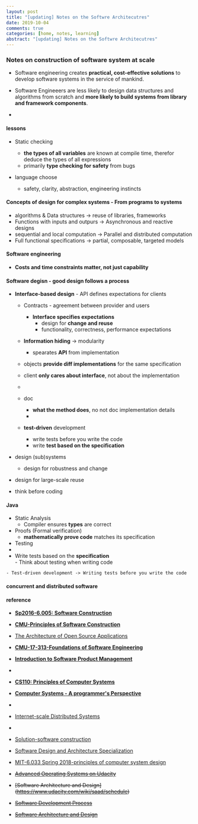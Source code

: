 ```yaml
---
layout: post
title: "[updating] Notes on the Softwre Architecutres"
date: 2019-10-04
comments: true
categories: [home, notes, learning]
abstract: "[updating] Notes on the Softwre Architecutres"
---
```



### Notes on construction of software system at scale 
  - Software engineering creates **practical, cost-effective solutions** to develop software systems in the service of mankind.  
  - Software Engineeers are less likely to design data structures and algorithms from scratch and **more likely to build systems from library and framework components**.  

  -  

#### lessons
 * Static checking    
   - **the types of all variables** are known at compile time, therefor deduce the types of all expressions 
   - primarily **type checking for safety** from bugs  

 * language choose  
   - safety, clarity, abstraction, engineering instincts     


#### Concepts of design for complex systems - From programs to systems
  - algorithms & Data structures -> reuse of libraries, frameworks 
  - Functions with inputs and outpurs -> Asynchronous and reactive designs 
  - sequential and local computation -> Parallel and distributed computation 
  - Full functional specifications -> partial, composable, targeted models 

#### Software engineering 
  - **Costs and time constraints matter, not just capability**  
  
#### Software degisn - good design follows a process  
  * **Interface-based design** - API  defines expectations for clients  
    - Contracts - agreement between provider and users  
      + **Interface specifies expectations** 
        - design for **change and reuse**  
        - functionality, correctness, performance expectations  
    - **Information hiding** -> modularity  
        - spearates **API** from implementation  

    - objects **provide diff implementations** for the same specification  
    - client **only cares about interface**, not about the implementation  
    -  
    - doc  
      + **what the method does**, no not doc implementation details 
      + 
    - **test-driven** development   
      + write tests before you write the code  
      +  write **test based on the specification**    

  * design (sub)systems
    - design for robustness and change  

  * design for large-scale reuse  
  
  * think before coding 

#### Java
  * Static Analysis 
    - Compiler ensures **types** are correct 
  * Proofs (Formal verification) 
    - **mathematically prove code** matches its specification 
  *  Testing 
  *  
  *  Write tests based on the **specification**  
    - Think about testing when writing code 

    - Test-driven development -> Writing tests before you write the code 

#### concurrent and distributed software 


#### reference
* **[Sp2016-6.005: Software Construction](http://web.mit.edu/6.031/www/sp19/)**  
* **[CMU-Principles of Software Construction](https://www.cs.cmu.edu/~charlie/courses/17-214/2019-fall/index.html#schedule)**
* [The Architecture of Open Source Applications](http://www.aosabook.org/en/index.html)

* **[CMU-17-313-Foundations of Software Engineering](http://www.cs.cmu.edu/~ckaestne/15313/2018/index.html#schedule)**
* **[Introduction to Software Product Management](https://www.coursera.org/learn/introduction-to-software-product-management/home/welcome)**
* 
* **[CS110: Principles of Computer Systems](http://web.stanford.edu/class/archive/cs/cs110/cs110.1202/templates/calendar)**
* **[Computer Systems - A programmer's Perspective](http://www.cs.cmu.edu/~213/schedule.html)** 
*  
* [Internet-scale Distributed Systems](https://www.cs.tufts.edu/comp/117/) 
* 
* [Solution-software construction](https://github.com/claytonm/6005)
* [Software Design and Architecture Specialization](https://www.coursera.org/specializations/software-design-architecture?siteID=9IqCvd3EEQc-8H1WIaytP2nbUrO9_Kx7hQ&utm_content=10&utm_medium=partners&utm_source=linkshare&utm_campaign=9IqCvd3EEQc)
* [MIT-6.033 Spring 2018-principles of computer system design](hhttp://web.mit.edu/6.033/www/index.shtml)
* <del>[Advanced Operating Systems on Udacity](https://www.udacity.com/wiki/ud189)</del>
* <del>[Software Architecture and Design] (https://www.udacity.com/wiki/saad/schedule)</del>
* <del>[Software Development Process](https://www.udacity.com/courses/ud805) </del> 
* <del>[Software Architecture and Design](https://www.udacity.com/wiki/saad/schedule)</del> 

